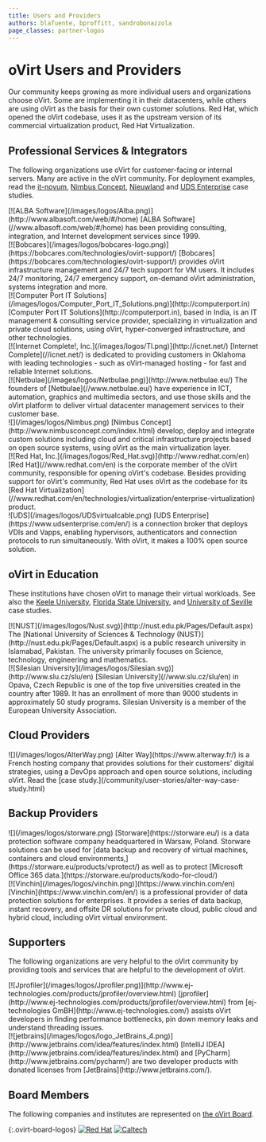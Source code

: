 ```yaml
---
title: Users and Providers
authors: blafuente, bproffitt, sandrobonazzola
page_classes: partner-logos
---
```


<!-- TODO: Content review -->

# oVirt Users and Providers

Our community keeps growing as more individual users and organizations choose oVirt. Some are implementing it in their datacenters, while others are using oVirt as the basis for their own customer solutions. Red Hat, which opened the oVirt codebase, uses it as the upstream version of its commercial virtualization product, Red Hat Virtualization.

## Professional Services & Integrators

The following organizations use oVirt for customer-facing or internal servers. Many are active in the oVirt community. For deployment examples, read the [it-novum](/community/user-stories/it-novum-case-study.html), [Nimbus Concept](/community/user-stories/nimbus-concept-case-study.html), [Nieuwland](/community/user-stories/nieuwland-case-study.html) and [UDS Enterprise](/community/user-stories/universidad-de-sevilla-case-study.html) case studies.

<div class="case-studies">
<div class="case-study">
[![ALBA Software](/images/logos/Alba.png)](http://www.albasoft.com/web/#/home)
[ALBA Software](//www.albasoft.com/web/#/home) has been providing consulting, integration, and Internet development services since 1999.
</div>

<div class="case-study">
[![Bobcares](/images/logos/bobcares-logo.png)](https://bobcares.com/technologies/ovirt-support/)
[Bobcares](https://bobcares.com/technologies/ovirt-support/) provides oVirt infrastructure management and 24/7 tech support for VM users. It includes 24/7 monitoring, 24/7 emergency support, on-demand oVirt administration, systems integration and more.
</div>

<div class="case-study">
[![Computer Port IT Solutions](/images/logos/Computer_Port_IT_Solutions.png)](http://computerport.in)
[Computer Port IT Solutions](http://computerport.in), based in India, is an IT management & consulting service provider, specializing in virtualization and private cloud solutions, using oVirt, hyper-converged infrastructure, and other technologies.
</div>

<div class="case-study">
[![Internet Complete!, Inc.](/images/logos/Tl.png)](http://icnet.net/)
 [Internet Complete](//icnet.net/) is dedicated to providing customers in Oklahoma with leading technologies - such as oVirt-managed hosting - for fast and reliable Internet solutions.
</div>

<div class="case-study">
[![Netbulae](/images/logos/Netbulae.png)](http://www.netbulae.eu/)
The founders of [Netbulae](//www.netbulae.eu/) have experience in ICT, automation, graphics and multimedia sectors, and use those skills and the oVirt platform to deliver virtual datacenter management services to their customer base.
</div>

<div class="case-study">
![](/images/logos/Nimbus.png)
[Nimbus Concept](http://www.nimbusconcept.com/index.html) develop, deploy and integrate custom solutions including cloud and critical infrastructure projects based on open source systems, using oVirt as the main virtualization layer.
</div>

<div class="case-study">
[![Red Hat, Inc.](/images/logos/Red_Hat.svg)](http://www.redhat.com/en)
[Red Hat](//www.redhat.com/en) is the corporate member of the oVirt community, responsible for opening oVirt's codebase. Besides providing support for oVirt's community, Red Hat uses oVirt as the codebase for its [Red Hat Virtualization](//www.redhat.com/en/technologies/virtualization/enterprise-virtualization) product.
</div>


<div class="case-study">
![UDS](/images/logos/UDSvirtualcable.png)
[UDS Enterprise](https://www.udsenterprise.com/en/) is a connection broker that deploys VDIs and Vapps, enabling hypervisors, authenticators and connection protocols to run simultaneously. With oVirt, it makes a 100% open source solution.
</div>

## oVirt in Education

These institutions have chosen oVirt to manage their virtual workloads. See also the [Keele University](/community/user-stories/keele-university-case-study.html), [Florida State University](/community/user-stories/RCC-case-study.html), and [University of Seville](/community/user-stories/universidad-de-sevilla-case-study.html) case studies.

<div class="case-studies">
<div class="case-study">
[![NUST](/images/logos/Nust.svg)](http://nust.edu.pk/Pages/Default.aspx)
The [National University of Sciences & Technology (NUST)](http://nust.edu.pk/Pages/Default.aspx) is a public research university in Islamabad, Pakistan. The university primarily focuses on Science, technology, engineering and mathematics.
</div>

<div class="case-study">
[![Silesian University](/images/logos/Silesian.svg)](http://www.slu.cz/slu/en)
[Silesian University](//www.slu.cz/slu/en) in Opava, Czech Republic is one of the top five universities created in the country after 1989. It has an enrollment of more than 9000 students in approximately 50 study programs. Silesian University is a member of the European University Association.
</div>

## Cloud Providers

<div class="case-studies">
<div class="case-study">
![](/images/logos/AlterWay.png)
[Alter Way](https://www.alterway.fr/) is a French hosting company that provides solutions for their customers' digital strategies, using a DevOps approach and open source solutions, including oVirt. Read the [case study.](/community/user-stories/alter-way-case-study.html)
</div>

## Backup Providers
<div class="case-studies">
<div class="case-study">
![](/images/logos/storware.png)
[Storware](https://storware.eu/) is a data protection software company headquartered in Warsaw, Poland. Storware solutions can be used for [data backup and recovery of virtual machines, containers and cloud environments,](https://storware.eu/products/vprotect/) as well as to protect [Microsoft Office 365 data.](https://storware.eu/products/kodo-for-cloud/)
</div>
<div class="case-study">
[![Vinchin](/images/logos/vinchin.png)](https://www.vinchin.com/en)
[Vinchin](https://www.vinchin.com/en/) is a professional provider of data protection solutions for enterprises. It provides a series of data backup, instant recovery, and offsite DR solutions for private cloud, public cloud and hybrid cloud, including oVirt virtual environment.
</div>

## Supporters

The following organizations are very helpful to the oVirt community by providing tools and services that are helpful to the development of oVirt.

<div class="case-studies">
<div class="case-study">
[![Jprofiler](/images/logos/Jprofiler.png)](http://www.ej-technologies.com/products/jprofiler/overview.html)
[jprofiler](http://www.ej-technologies.com/products/jprofiler/overview.html) from [ej-technologies GmBH](http://www.ej-technologies.com/) assists oVirt developers in finding performance bottlenecks, pin down memory leaks and understand threading issues.
</div>

<div class="case-study">
[![jetbrains](/images/logos/logo_JetBrains_4.png)](http://www.jetbrains.com/idea/features/index.html)
[IntelliJ IDEA](http://www.jetbrains.com/idea/features/index.html) and [PyCharm](http://www.jetbrains.com/pycharm/) are two developer products with donated licenses from [JetBrains](http://www.jetbrains.com/).
</div>

## Board Members

The following companies and institutes are represented on [the oVirt Board](/community/about/board.html).

{:.ovirt-board-logos}
[![Red Hat](/images/logos/Red_Hat.svg)](//redhat.com/)
[![Caltech](/images/logos/Caltech.svg)](//www.caltech.edu/)
